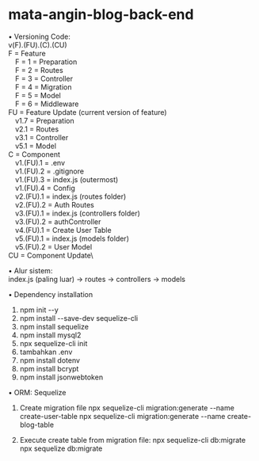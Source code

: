 # mata-angin-blog-back-end

• Versioning Code:\
v(F).(FU).(C).(CU)\
F = Feature\
&emsp;F = 1 = Preparation\
&emsp;F = 2 = Routes\
&emsp;F = 3 = Controller\
&emsp;F = 4 = Migration\
&emsp;F = 5 = Model\
&emsp;F = 6 = Middleware\
FU = Feature Update (current version of feature)\
&emsp;v1.7 = Preparation\
&emsp;v2.1 = Routes\
&emsp;v3.1 = Controller\
&emsp;v5.1 = Model\
C = Component\
&emsp;v1.(FU).1 = .env\
&emsp;v1.(FU).2 = .gitignore\
&emsp;v1.(FU).3 = index.js (outermost)\
&emsp;v1.(FU).4 = Config\
&emsp;v2.(FU).1 = index.js (routes folder)\
&emsp;v2.(FU).2 = Auth Routes\
&emsp;v3.(FU).1 = index.js (controllers folder)\
&emsp;v3.(FU).2 = authController\
&emsp;v4.(FU).1 = Create User Table\
&emsp;v5.(FU).1 = index.js (models folder)\
&emsp;v5.(FU).2 = User Model\
CU = Component Update\

• Alur sistem:\
index.js (paling luar) -> routes -> controllers -> models

• Dependency installation
1. npm init --y
2. npm install --save-dev sequelize-cli
3. npm install sequelize
4. npm install mysql2
5. npx sequelize-cli init
6. tambahkan .env
7. npm install dotenv
8. npm install bcrypt
9. npm install jsonwebtoken


• ORM: Sequelize
1. Create migration file
npx sequelize-cli migration:generate --name create-user-table
npx sequelize-cli migration:generate --name create-blog-table

2. Execute create table from migration file:
npx sequelize-cli db:migrate
npx sequelize db:migrate

